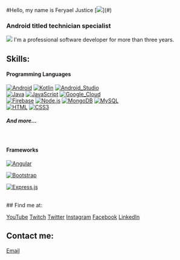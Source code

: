 #Hello, my name is Feryael Justice
[![](https://img.shields.io/badge/kotlin-%230095D5.svg?&style=for-the-badge&logo=kotlin&logoColor=white")](#)
### Android titled technician specialist

[![](https://img.shields.io/badge/windows-0078D6?logo=windows&logoColor=white&style=for-the-badge)](#)
I'm a professional software developer for more than three years.

## Skills:
#### Programming Languages
[![Android](https://img.shields.io/badge/Android-3DDC84?style=for-the-badge&logo=android&logoColor=white&labelColor=101010)](#)
[![Kotlin](https://img.shields.io/badge/Kotlin-0095D5?style=for-the-badge&logo=kotlin&logoColor=white&labelColor=101010)](#)
[![Android_Studio](https://img.shields.io/badge/Android_Studio-3DDC84?style=for-the-badge&logo=android-studio&logoColor=white&labelColor=101010)](#)
</br>
[![Java](https://img.shields.io/badge/Java-007396?style=for-the-badge&logo=java&logoColor=white&labelColor=101010)](#)
[![JavaScript](https://img.shields.io/badge/JavaScript-F7DF1E?style=for-the-badge&logo=javascript&logoColor=white&labelColor=101010)](#)
[![Google_Cloud](https://img.shields.io/badge/Google_Cloud-4285F4?style=for-the-badge&logo=google_cloud&logoColor=white&labelColor=101010)](#)
</br>
[![Firebase](https://img.shields.io/badge/Firebase-FFCA28?style=for-the-badge&logo=firebase&logoColor=white&labelColor=101010)](#)
[![Node.js](https://img.shields.io/badge/Node.JS-339933?style=for-the-badge&logo=node.js&logoColor=white&labelColor=101010)](#)
[![MongoDB](https://img.shields.io/badge/MongoDB-47A248?style=for-the-badge&logo=mongodb&logoColor=white&labelColor=101010)](#)
[![MySQL](https://img.shields.io/badge/MySQL-4479A1?style=for-the-badge&logo=mysql&logoColor=white&labelColor=101010)](#)
</br>
[![HTML](https://img.shields.io/badge/html5%20-%23E34F26.svg?&style=for-the-badge&logo=html5&logoColor=white&labelColor=101010)](#)
[![CSS3](https://img.shields.io/badge/css3%20-%231572B6.svg?&style=for-the-badge&logo=css3&logoColor=white&labelColor=101010)](#)
##### And more...
</br>

#### Frameworks

[![Angular](https://img.shields.io/badge/angular%20-%23DD0031.svg?&style=for-the-badge&logo=angular&logoColor=white&labelColor=101010)](#)

[![Bootstrap](https://img.shields.io/badge/bootstrap%20-%23563D7C.svg?&style=for-the-badge&logo=bootstrap&logoColor=white&labelColor=101010)](#)

[![Express.js](https://img.shields.io/badge/express.js%20-%23404d59.svg?&style=for-the-badge&labelColor=101010)](#)

</br>
## Find me at:

[YouTube](https://www.youtube.com/user/feraelify1)
[Twitch](https://www.twitch.tv/feryaeljustice)
[Twitter](https://twitter.com/FeryaelJusDJ)
[Instagram](https://instagram.com/feryaeljustice)
[Facebook](https://facebook.com/feryael99)
[LinkedIn](https://www.linkedin.com/in/feryael-justice)

## Contact me:

[Email](mailto:nano9gs@hotmail.es)
